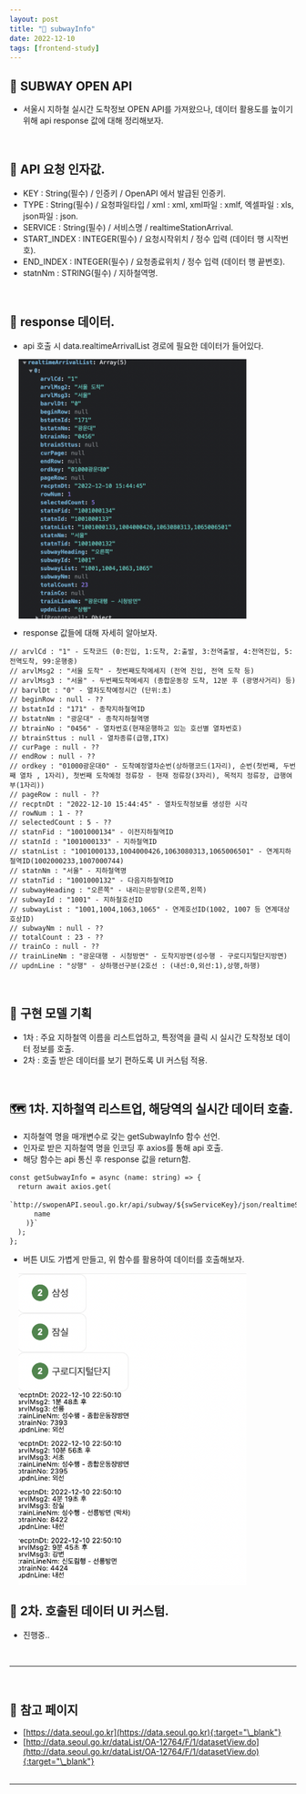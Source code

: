 ```yaml
---
layout: post
title: "🚃 subwayInfo"
date: 2022-12-10
tags: [frontend-study]
---
```


## 🚉 SUBWAY OPEN API

- 서울시 지하철 실시간 도착정보 OPEN API를 가져왔으나, 데이터 활용도를 높이기 위해 api response 값에 대해 정리해보자.

  <br/>

## 🚠 API 요청 인자값.

- KEY : String(필수) / 인증키 / OpenAPI 에서 발급된 인증키.
- TYPE : String(필수) / 요청파일타입 / xml : xml, xml파일 : xmlf, 엑셀파일 : xls, json파일 : json.
- SERVICE : String(필수) / 서비스명 / realtimeStationArrival.
- START_INDEX : INTEGER(필수) / 요청시작위치 / 정수 입력 (데이터 행 시작번호).
- END_INDEX : INTEGER(필수) / 요청종료위치 / 정수 입력 (데이터 행 끝번호).
- statnNm : STRING(필수) / 지하철역명.

<br/>

## 🚟 response 데이터.

- api 호출 시 data.realtimeArrivalList 경로에 필요한 데이터가 들어있다.

<img src="../assets/images/post/img_20221210_01.png" alt="" style="width:90%; max-width:400px; margin: auto 1rem; vertical-align:top;" />

- response 값들에 대해 자세히 알아보자.

```tsx
// arvlCd : "1" - 도착코드 (0:진입, 1:도착, 2:출발, 3:전역출발, 4:전역진입, 5:전역도착, 99:운행중)
// arvlMsg2 : "서울 도착" - 첫번째도착메세지 (전역 진입, 전역 도착 등)
// arvlMsg3 : "서울" - 두번째도착메세지 (종합운동장 도착, 12분 후 (광명사거리) 등)
// barvlDt : "0" - 열차도착예정시간 (단위:초)
// beginRow : null - ??
// bstatnId : "171" - 종착지하철역ID
// bstatnNm : "광운대" - 종착지하철역명
// btrainNo : "0456" - 열차번호(현재운행하고 있는 호선별 열차번호)
// btrainSttus : null - 열차종류(급행,ITX)
// curPage : null - ??
// endRow : null - ??
// ordkey : "01000광운대0" - 도착예정열차순번(상하행코드(1자리), 순번(첫번째, 두번째 열차 , 1자리), 첫번째 도착예정 정류장 - 현재 정류장(3자리), 목적지 정류장, 급행여부(1자리))
// pageRow : null - ??
// recptnDt : "2022-12-10 15:44:45" - 열차도착정보를 생성한 시각
// rowNum : 1 - ??
// selectedCount : 5 - ??
// statnFid : "1001000134" - 이전지하철역ID
// statnId : "1001000133" - 지하철역ID
// statnList : "1001000133,1004000426,1063080313,1065006501" - 연계지하철역ID(1002000233,1007000744)
// statnNm : "서울" - 지하철역명
// statnTid : "1001000132" - 다음지하철역ID
// subwayHeading : "오른쪽" - 내리는문방향(오른쪽,왼쪽)
// subwayId : "1001" - 지하철호선ID
// subwayList : "1001,1004,1063,1065" - 연계호선ID(1002, 1007 등 연계대상 호상ID)
// subwayNm : null - ??
// totalCount : 23 - ??
// trainCo : null - ??
// trainLineNm : "광운대행 - 시청방면" - 도착지방면(성수행 - 구로디지털단지방면)
// updnLine : "상행" - 상하행선구분(2호선 : (내선:0,외선:1),상행,하행)
```

<br/>

## 🚆 구현 모델 기획

- 1차 : 주요 지하철역 이름을 리스트업하고, 특정역을 클릭 시 실시간 도착정보 데이터 정보를 호출.
- 2차 : 호출 받은 데이터를 보기 편하도록 UI 커스텀 적용.

<br/>

## 🗺 1차. 지하철역 리스트업, 해당역의 실시간 데이터 호출.

- 지하철역 명을 매개변수로 갖는 getSubwayInfo 함수 선언.
- 인자로 받은 지하철역 명을 인코딩 후 axios를 통해 api 호출.
- 해당 함수는 api 통신 후 response 값을 return함.

```tsx
const getSubwayInfo = async (name: string) => {
  return await axios.get(
    `http://swopenAPI.seoul.go.kr/api/subway/${swServiceKey}/json/realtimeStationArrival/1/100/${encodeURIComponent(
      name
    )}`
  );
};
```

- 버튼 UI도 가볍게 만들고, 위 함수를 활용하여 데이터를 호출해보자.

<img src="../assets/images/post/img_20221210_02.png" alt="" style="width:90%; max-width:400px; margin: auto 1rem; vertical-align:top;" />

<br/>

## 🏰 2차. 호출된 데이터 UI 커스텀.

- 진행중..

<br/>

---

<br/>

## 🎫 참고 페이지

- [https://data.seoul.go.kr](https://data.seoul.go.kr){:target="\_blank"}
- [http://data.seoul.go.kr/dataList/OA-12764/F/1/datasetView.do](http://data.seoul.go.kr/dataList/OA-12764/F/1/datasetView.do){:target="\_blank"}
  <br/><br/>

---
